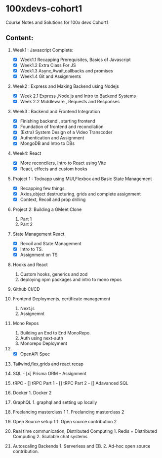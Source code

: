 # 100xdevs-cohort1 

Course Notes and Solutions for 100x devs Cohort1.


## Content: 
1. Week1 : Javascript Complete:
   - [x] Week1.1 Recapping Prerequisites, Basics of Javascript
   - [x] Week1.2 Extra Class For JS 
   - [x] Week1.3 Async,Await,callbacks and promises
   - [x] Week1.4  Git and Assignments 

2. Week2 : Express and Making Backend using Nodejs
   - [x] Week 2.1 Express ,Node.js and Intro to Backend Systems 
   - [x] Week 2.2 Middleware , Requests and Responses 
   
3. Week3 : Backend and Frontend Integration 
   - [x]  Finishing backend , starting frontend 
   - [x]  Foundation of frontend and reconcilation 
   - [x] (Extra) System Design of a Video Transcoder 
   - [x] Authentication and Assignment 
   - [x] MongoDB and Intro to DBs

4. Week4: React 
   - [x] More reconcilers, Intro to React using Vite 
   - [x] React, effects and custom hooks 

5. Project 1 : Todoapp using MUI,Flexbox and Basic State Management 
   - [x] Recapping few things 
   - [x] Axios,object destructuring, grids and complete assignment 
   - [x] Context, Recoil and prop drilling 

6. Project 2: Building a GMeet Clone 
   1. Part 1
   2. Part 2
   
7. State Management React 
   - [x] Recoil and State Management 
   - [x] Intro to TS.
   - [x] Assignment on TS 

8. Hooks and React 
   1. Custom hooks, generics and zod 
   2. deploying npm packages and intro to mono repos 

9. Github CI/CD 

10. Frontend Deployments, certificate management 
    1. Next.js
    2. Assignemnt 

11. Mono Repos 
    1. Building an End to End MonoRepo.
    2. Auth using next-auth 
    3. Monorepo Deployment

12. - [x] OpenAPI Spec 
13. Tailwind,flex,grids and react recap 
    
14.  SQL 
    - [x] Prisma ORM 
    -  Assignment 

15.  tRPC
    - []  tRPC Part 1 
    - []  tRPC Part 2 
    - []  Adavanced SQL 

16.  Docker 
    1.  Docker 2 

17.  GraphQL 
    1.  graphql and setting up locally 

18.  Freelancing masterclass 1 
    1.  Freelancing masterclass 2

19.  Open Source setup 1
    1.  Open source contribution 2 

20.  Real time communication, Distributed Computing 
    1.  Redis + Distributed Computing 
    2.  Scalable chat systems
    
21.  Autoscaling Backends
    1.  Serverless and EB.
    2.  Ad-hoc open source contribution.

